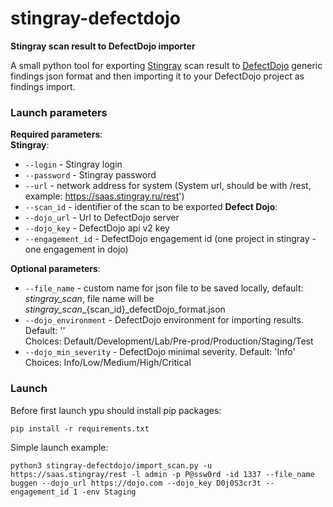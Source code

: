 <h1>stingray-defectdojo</h1>

**Stingray scan result to DefectDojo importer**

A small python tool for exporting [Stingray](https://stingray-mobile.ru/) scan result to [DefectDojo](https://www.defectdojo.org/) generic findings json format and then importing it to your DefectDojo project as findings import.

### Launch parameters

**Required parameters**:  
**Stingray**:
 * `--login` - Stingray login
 * `--password` - Stingray password
 * `--url` - network address for system (System url, should be with /rest, example: https://saas.stingray.ru/rest')
 * `--scan_id` - identifier of the scan to be exported
**Defect Dojo**:
 * `--dojo_url` - Url to DefectDojo server
 * `--dojo_key` - DefectDojo api v2 key
 * `--engagement_id` - DefectDojo engagement id (one project in stingray - one engagement in dojo)
  
**Optional parameters**:  
 * `--file_name` - custom name for json file to be saved locally, default: *stingray_scan*, file name will be *stingray_scan*_{scan_id}_defectDojo_format.json
 * `--dojo_environment` - DefectDojo environment for importing results. Default: ''  
Choices: Default/Development/Lab/Pre-prod/Production/Staging/Test
 * `--dojo_min_severity` - DefectDojo minimal severity. Default: 'Info'  
Choices: Info/Low/Medium/High/Critical


### Launch
Before first launch ypu should install pip packages:
```
pip install -r requirements.txt
```
Simple launch example:
```
python3 stingray-defectdojo/import_scan.py -u https://saas.stingray/rest -l admin -p P@ssw0rd -id 1337 --file_name buggen --dojo_url https://dojo.com --dojo_key D0j0S3cr3t --engagement_id 1 -env Staging
```